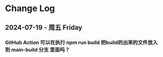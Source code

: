 # Change Log





## 2024-07-19 - 周五 Friday
### GitHub Action 可以在执行 npm run build 把build的出来的文件放入 到 main-build 分支 里面吗？



